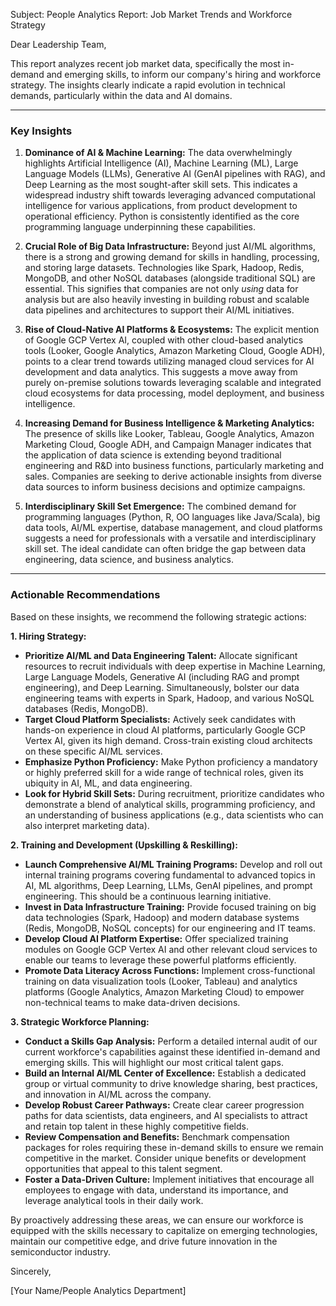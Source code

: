 Subject: People Analytics Report: Job Market Trends and Workforce Strategy

Dear Leadership Team,

This report analyzes recent job market data, specifically the most in-demand and emerging skills, to inform our company's hiring and workforce strategy. The insights clearly indicate a rapid evolution in technical demands, particularly within the data and AI domains.

---

### **Key Insights**

1.  **Dominance of AI & Machine Learning:** The data overwhelmingly highlights Artificial Intelligence (AI), Machine Learning (ML), Large Language Models (LLMs), Generative AI (GenAI pipelines with RAG), and Deep Learning as the most sought-after skill sets. This indicates a widespread industry shift towards leveraging advanced computational intelligence for various applications, from product development to operational efficiency. Python is consistently identified as the core programming language underpinning these capabilities.

2.  **Crucial Role of Big Data Infrastructure:** Beyond just AI/ML algorithms, there is a strong and growing demand for skills in handling, processing, and storing large datasets. Technologies like Spark, Hadoop, Redis, MongoDB, and other NoSQL databases (alongside traditional SQL) are essential. This signifies that companies are not only *using* data for analysis but are also heavily investing in building robust and scalable data pipelines and architectures to support their AI/ML initiatives.

3.  **Rise of Cloud-Native AI Platforms & Ecosystems:** The explicit mention of Google GCP Vertex AI, coupled with other cloud-based analytics tools (Looker, Google Analytics, Amazon Marketing Cloud, Google ADH), points to a clear trend towards utilizing managed cloud services for AI development and data analytics. This suggests a move away from purely on-premise solutions towards leveraging scalable and integrated cloud ecosystems for data processing, model deployment, and business intelligence.

4.  **Increasing Demand for Business Intelligence & Marketing Analytics:** The presence of skills like Looker, Tableau, Google Analytics, Amazon Marketing Cloud, Google ADH, and Campaign Manager indicates that the application of data science is extending beyond traditional engineering and R&D into business functions, particularly marketing and sales. Companies are seeking to derive actionable insights from diverse data sources to inform business decisions and optimize campaigns.

5.  **Interdisciplinary Skill Set Emergence:** The combined demand for programming languages (Python, R, OO languages like Java/Scala), big data tools, AI/ML expertise, database management, and cloud platforms suggests a need for professionals with a versatile and interdisciplinary skill set. The ideal candidate can often bridge the gap between data engineering, data science, and business analytics.

---

### **Actionable Recommendations**

Based on these insights, we recommend the following strategic actions:

**1. Hiring Strategy:**

*   **Prioritize AI/ML and Data Engineering Talent:** Allocate significant resources to recruit individuals with deep expertise in Machine Learning, Large Language Models, Generative AI (including RAG and prompt engineering), and Deep Learning. Simultaneously, bolster our data engineering teams with experts in Spark, Hadoop, and various NoSQL databases (Redis, MongoDB).
*   **Target Cloud Platform Specialists:** Actively seek candidates with hands-on experience in cloud AI platforms, particularly Google GCP Vertex AI, given its high demand. Cross-train existing cloud architects on these specific AI/ML services.
*   **Emphasize Python Proficiency:** Make Python proficiency a mandatory or highly preferred skill for a wide range of technical roles, given its ubiquity in AI, ML, and data engineering.
*   **Look for Hybrid Skill Sets:** During recruitment, prioritize candidates who demonstrate a blend of analytical skills, programming proficiency, and an understanding of business applications (e.g., data scientists who can also interpret marketing data).

**2. Training and Development (Upskilling & Reskilling):**

*   **Launch Comprehensive AI/ML Training Programs:** Develop and roll out internal training programs covering fundamental to advanced topics in AI, ML algorithms, Deep Learning, LLMs, GenAI pipelines, and prompt engineering. This should be a continuous learning initiative.
*   **Invest in Data Infrastructure Training:** Provide focused training on big data technologies (Spark, Hadoop) and modern database systems (Redis, MongoDB, NoSQL concepts) for our engineering and IT teams.
*   **Develop Cloud AI Platform Expertise:** Offer specialized training modules on Google GCP Vertex AI and other relevant cloud services to enable our teams to leverage these powerful platforms efficiently.
*   **Promote Data Literacy Across Functions:** Implement cross-functional training on data visualization tools (Looker, Tableau) and analytics platforms (Google Analytics, Amazon Marketing Cloud) to empower non-technical teams to make data-driven decisions.

**3. Strategic Workforce Planning:**

*   **Conduct a Skills Gap Analysis:** Perform a detailed internal audit of our current workforce's capabilities against these identified in-demand and emerging skills. This will highlight our most critical talent gaps.
*   **Build an Internal AI/ML Center of Excellence:** Establish a dedicated group or virtual community to drive knowledge sharing, best practices, and innovation in AI/ML across the company.
*   **Develop Robust Career Pathways:** Create clear career progression paths for data scientists, data engineers, and AI specialists to attract and retain top talent in these highly competitive fields.
*   **Review Compensation and Benefits:** Benchmark compensation packages for roles requiring these in-demand skills to ensure we remain competitive in the market. Consider unique benefits or development opportunities that appeal to this talent segment.
*   **Foster a Data-Driven Culture:** Implement initiatives that encourage all employees to engage with data, understand its importance, and leverage analytical tools in their daily work.

By proactively addressing these areas, we can ensure our workforce is equipped with the skills necessary to capitalize on emerging technologies, maintain our competitive edge, and drive future innovation in the semiconductor industry.

Sincerely,

[Your Name/People Analytics Department]